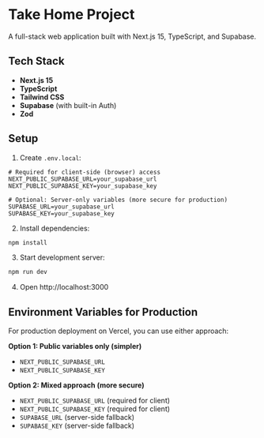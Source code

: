 # Take Home Project

A full-stack web application built with Next.js 15, TypeScript, and Supabase.

## Tech Stack

- **Next.js 15**
- **TypeScript**
- **Tailwind CSS**
- **Supabase** (with built-in Auth)
- **Zod**

## Setup

1. Create `.env.local`:

```env
# Required for client-side (browser) access
NEXT_PUBLIC_SUPABASE_URL=your_supabase_url
NEXT_PUBLIC_SUPABASE_KEY=your_supabase_key

# Optional: Server-only variables (more secure for production)
SUPABASE_URL=your_supabase_url
SUPABASE_KEY=your_supabase_key
```

2. Install dependencies:

```bash
npm install
```

3. Start development server:

```bash
npm run dev
```

4. Open http://localhost:3000

## Environment Variables for Production

For production deployment on Vercel, you can use either approach:

**Option 1: Public variables only (simpler)**

- `NEXT_PUBLIC_SUPABASE_URL`
- `NEXT_PUBLIC_SUPABASE_KEY`

**Option 2: Mixed approach (more secure)**

- `NEXT_PUBLIC_SUPABASE_URL` (required for client)
- `NEXT_PUBLIC_SUPABASE_KEY` (required for client)
- `SUPABASE_URL` (server-side fallback)
- `SUPABASE_KEY` (server-side fallback)
